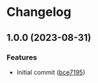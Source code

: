 # Changelog

## 1.0.0 (2023-08-31)


### Features

* Initial commit ([bce7195](https://github.com/amaanq/tree-sitter-kconfig/commit/bce7195d92078f624072dac85e99599cbf5e8632))
